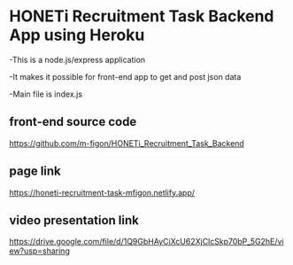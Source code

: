 # HONETi Recruitment Task Backend App using Heroku
 
-This is a node.js/express application

-It makes it possible for front-end app to get and post json data

-Main file is index.js

 ## front-end source code

https://github.com/m-figon/HONETi_Recruitment_Task_Backend

 ## page link

https://honeti-recruitment-task-mfigon.netlify.app/

## video presentation link

https://drive.google.com/file/d/1Q9GbHAyCiXcU62XjClcSkp70bP_5G2hE/view?usp=sharing